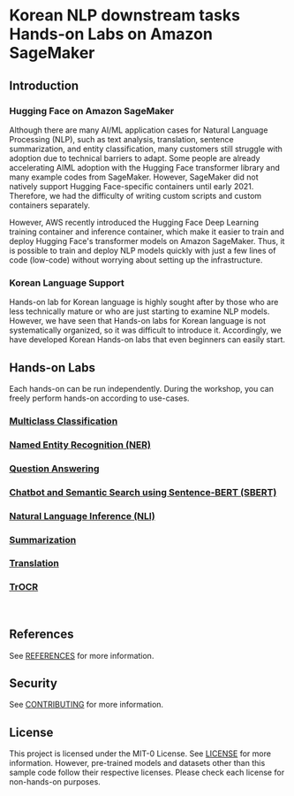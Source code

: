 # Korean NLP downstream tasks Hands-on Labs on Amazon SageMaker

## Introduction

### Hugging Face on Amazon SageMaker
Although there are many AI/ML application cases for Natural Language Processing (NLP), such as text analysis, translation, sentence summarization, and entity classification, many customers still struggle with adoption due to technical barriers to adapt. Some people are already accelerating AIML adoption with the Hugging Face transformer library and many example codes from SageMaker. However, SageMaker did not natively support Hugging Face-specific containers until early 2021. Therefore, we had the difficulty of writing custom scripts and custom containers separately.

However, AWS recently introduced the Hugging Face Deep Learning training container and inference container, which make it easier to train and deploy Hugging Face's transformer models on Amazon SageMaker. Thus, it is possible to train and deploy NLP models quickly with just a few lines of code (low-code) without worrying about setting up the infrastructure.

### Korean Language Support
Hands-on lab for Korean language is highly sought after by those who are less technically mature or who are just starting to examine NLP models. However, we have seen that Hands-on labs for Korean language is not systematically organized, so it was difficult to introduce it. Accordingly, we have developed Korean Hands-on  labs that even beginners can easily start.

## Hands-on Labs
Each hands-on can be run independently. During the workshop, you can freely perform hands-on according to use-cases.

### [Multiclass Classification](multiclass-classification)

### [Named Entity Recognition (NER)](named-entity-recognition)

### [Question Answering](question-answering)

### [Chatbot and Semantic Search using Sentence-BERT (SBERT)](sentence-bert-finetuning)

### [Natural Language Inference (NLI)](natural-language-inference)

### [Summarization](summarization)

### [Translation](translation)

### [TrOCR](trocr)

<br>

## References
See [REFERENCES](REFERENCES.md) for more information.

## Security
See [CONTRIBUTING](CONTRIBUTING.md#security-issue-notifications) for more information.

## License 
This project is licensed under the MIT-0 License. See [LICENSE](LICENSE) for more information.
However, pre-trained models and datasets other than this sample code follow their respective licenses. Please check each license for non-hands-on purposes.

